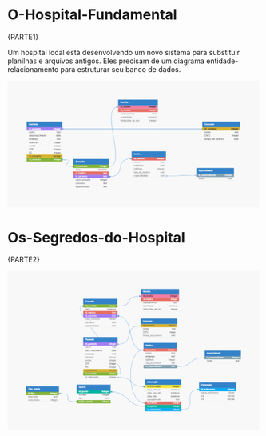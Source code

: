 # O-Hospital-Fundamental
{PARTE1}<br>

Um hospital local está desenvolvendo um novo sistema para substituir planilhas e arquivos antigos. Eles precisam de um diagrama entidade-relacionamento para estruturar seu banco de dados.

![Diagrama](/Hospital_Fundamental/hospital-fundamental.png)

# Os-Segredos-do-Hospital
{PARTE2}<br>

![Diagrama2](Os_segredos_do_hospital/os-segredos-do-hospital.png)







